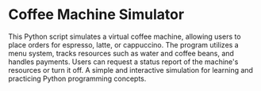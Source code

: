 # Coffee Machine Simulator

This Python script simulates a virtual coffee machine, allowing users to place orders for espresso, latte, or cappuccino. The program utilizes a menu system, tracks resources such as water and coffee beans, and handles payments. Users can request a status report of the machine's resources or turn it off. A simple and interactive simulation for learning and practicing Python programming concepts.
